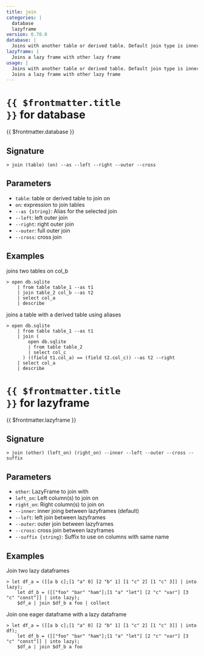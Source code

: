 ```yaml
---
title: join
categories: |
  database
  lazyframe
version: 0.70.0
database: |
  Joins with another table or derived table. Default join type is inner
lazyframe: |
  Joins a lazy frame with other lazy frame
usage: |
  Joins with another table or derived table. Default join type is inner
  Joins a lazy frame with other lazy frame
---
```


# <code>{{ $frontmatter.title }}</code> for database

<div class='command-title'>{{ $frontmatter.database }}</div>

## Signature

```> join (table) (on) --as --left --right --outer --cross```

## Parameters

 -  `table`: table or derived table to join on
 -  `on`: expression to join tables
 -  `--as {string}`: Alias for the selected join
 -  `--left`: left outer join
 -  `--right`: right outer join
 -  `--outer`: full outer join
 -  `--cross`: cross join

## Examples

joins two tables on col_b
```shell
> open db.sqlite
    | from table table_1 --as t1
    | join table_2 col_b --as t2
    | select col_a
    | describe
```

joins a table with a derived table using aliases
```shell
> open db.sqlite
    | from table table_1 --as t1
    | join (
        open db.sqlite
        | from table table_2
        | select col_c
      ) ((field t1.col_a) == (field t2.col_c)) --as t2 --right
    | select col_a
    | describe
```

# <code>{{ $frontmatter.title }}</code> for lazyframe

<div class='command-title'>{{ $frontmatter.lazyframe }}</div>

## Signature

```> join (other) (left_on) (right_on) --inner --left --outer --cross --suffix```

## Parameters

 -  `other`: LazyFrame to join with
 -  `left_on`: Left column(s) to join on
 -  `right_on`: Right column(s) to join on
 -  `--inner`: inner joing between lazyframes (default)
 -  `--left`: left join between lazyframes
 -  `--outer`: outer join between lazyframes
 -  `--cross`: cross join between lazyframes
 -  `--suffix {string}`: Suffix to use on columns with same name

## Examples

Join two lazy dataframes
```shell
> let df_a = ([[a b c];[1 "a" 0] [2 "b" 1] [1 "c" 2] [1 "c" 3]] | into lazy);
    let df_b = ([["foo" "bar" "ham"];[1 "a" "let"] [2 "c" "var"] [3 "c" "const"]] | into lazy);
    $df_a | join $df_b a foo | collect
```

Join one eager dataframe with a lazy dataframe
```shell
> let df_a = ([[a b c];[1 "a" 0] [2 "b" 1] [1 "c" 2] [1 "c" 3]] | into df);
    let df_b = ([["foo" "bar" "ham"];[1 "a" "let"] [2 "c" "var"] [3 "c" "const"]] | into lazy);
    $df_a | join $df_b a foo
```
